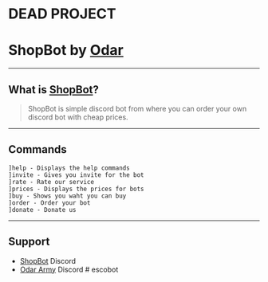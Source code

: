 # DEAD PROJECT

# ShopBot by [Odar](https://www.odar.xyz)
----
## What is [ShopBot](https://discordapp.com/oauth2/authorize?client_id=442410451121209365&permissions=604502081&scope=bot)?

> ShopBot is simple discord bot from where you can order your own discord bot with cheap prices.

----
## Commands
    ]help - Displays the help commands
    ]invite - Gives you invite for the bot
    ]rate - Rate our service
    ]prices - Displays the prices for bots
    ]buy - Shows you waht you can buy
    ]order - Order your bot
    ]donate - Donate us

----
## Support

* [ShopBot](https://discord.gg/AhgGbR8) Discord
* [Odar Army](https://discord.gg/zvvasbc) Discord
#   e s c o b o t  
 